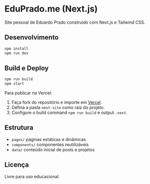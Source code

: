 # EduPrado.me (Next.js)

Site pessoal de Eduardo Prado construido com Next.js e Tailwind CSS.

## Desenvolvimento

```bash
npm install
npm run dev
```

## Build e Deploy

```bash
npm run build
npm start
```

Para publicar na Vercel:
1. Faça fork do repositório e importe em [Vercel](https://vercel.com).
2. Defina a pasta `next-site` como raiz do projeto.
3. Configure o build command `npm run build` e output `.next`.

## Estrutura
- `pages/` páginas estáticas e dinâmicas
- `components/` componentes reutilizáveis
- `data/` conteúdo inicial de posts e projetos

## Licença
Livre para uso educacional.
